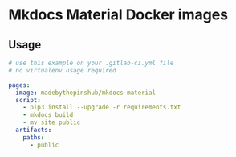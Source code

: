 # Mkdocs Material Docker images

## Usage

```yml
# use this example on your .gitlab-ci.yml file
# no virtualenv usage required

pages:
  image: madebythepinshub/mkdocs-material
  script:
    - pip3 install --upgrade -r requirements.txt
    - mkdocs build
    - mv site public
  artifacts:
    paths:
      - public
```
